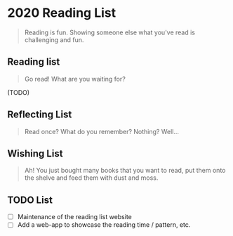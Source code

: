 # 2020 Reading List

> Reading is fun. Showing someone else what you've read is challenging and fun.

## Reading list

> Go read! What are you waiting for? 

(TODO)

## Reflecting List

> Read once? What do you remember? Nothing? Well... 


## Wishing List

> Ah! You just bought many books that you want to read, put them onto the shelve and feed them with dust and moss.



## TODO List
- [ ] Maintenance of the reading list website
- [ ] Add a web-app to showcase the reading time / pattern, etc.
